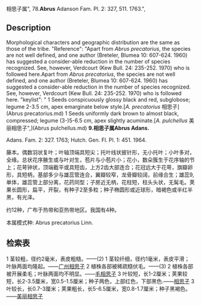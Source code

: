 相思子属",
78.**Abrus** Adanson Fam. Pl. 2: 327, 511. 1763.",

## Description
Morphological characters and geographic distribution are the same as those of the tribe.
  "Reference": "Apart from *Abrus precatorius*, the species are not well defined, and one author (Breteler, Blumea 10: 607-624. 1960) has suggested a consider-able reduction in the number of species recognized. See, however, Verdcourt (Kew Bull. 24: 235-252. 1970) who is followed here.Apart from *Abrus precatorius*, the species are not well defined, and one author (Breteler, Blumea 10: 607-624. 1960) has suggested a consider-able reduction in the number of species recognized. See, however, Verdcourt (Kew Bull. 24: 235-252. 1970) who is followed here.
  "keylist": "
1 Seeds conspicuously glossy black and red, subglobose; legume 2-3.5 cm, apex emarginate below style.[*A. precatorius* 相思子](Abrus precatorius.md)
1 Seeds uniformly dark brown to almost black, compressed; legume (3-)5-6.5 cm, apex slightly acuminate.[*A. pulchellus* 美丽相思子",](Abrus pulchellus.md)
**9.相思子属Abrus Adans.**

Adans. Fam. 2: 327. 1763; Hutch. Gen. Fl. Pl. 1: 451. 1964.

藤本。偶数羽状复叶；叶轴顶端具短尖；托叶线状披针形，无小托叶；小叶多对，全缘。总状花序腋生或与叶对生，苞片与小苞片小；花小，数朵簇生于花序轴的节上；花萼钟状，顶端截平或具短齿，上方2齿大部连合；花冠远大于花萼，旗瓣卵形，具短柄，基部多少与雄蕊管连合，翼瓣较窄，龙骨瓣较阔，前缘合生；雄蕊9,单体，雄蕊管上部分离，花药同型；子房近无柄，花柱短，柱头头状，无髯毛。荚果长圆形，扁平，开裂，有种子2至多粒；种子椭圆形或近球形，暗褐色或半红半黑，有光泽。

约12种，广布于热带和亚热带地区。我国有4种。

本属模式种: Abrus precatorius Linn.

## 检索表

1 茎较粗，径约2毫米，表皮粗糙。——(2)
1 茎较纤细，径约1毫米，表皮平滑；叶脉两面均隆起。——[广州相思子](Abrus%20cantoniensis.md)
2 植株各部被稀疏糙伏毛。——(3)
2 植株各部被开展柔毛；叶脉两面均不明显。——[毛相思子](Abrus%20mollis.md)
3 叶较短，长1-2厘米；荚果较短，长2-3.5厘米，宽0.5-1.5厘米；种子两色，上部红色，下部黑色.——[相思子](Abrus%20precatorius.md)
3 叶较长，长0.7-3厘米；荚果粗长，长5-6.5厘米，宽0.8-1.7厘米；种子黑褐色。——[美丽相思子](Abrus%20pulchellus.md)
